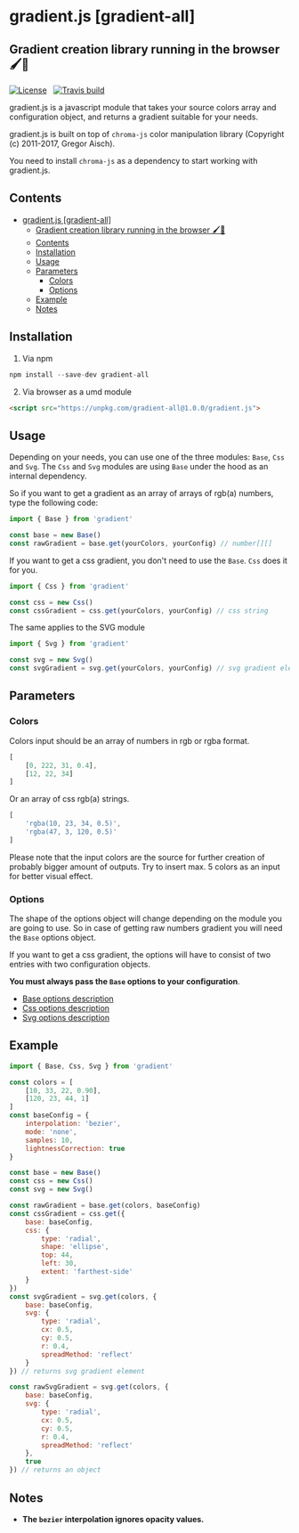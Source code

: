 # gradient.js [gradient-all]
## Gradient creation library running in the browser 🖌🌈

[![License](https://img.shields.io/npm/l/gradient-all.svg?style=flat)](https://github.com/afternoon2/gradient/blob/master/LICENSE)&nbsp;&nbsp;
[![Travis build](https://img.shields.io/travis/afternoon2/gradient.svg?style=flat)](https://travis-ci.org/afternoon2/gradient)

gradient.js is a javascript module that takes your source colors array and configuration object, and returns a gradient suitable for your needs.

gradient.js is built on top of `chroma-js` color manipulation library (Copyright (c) 2011-2017, Gregor Aisch).

You need to install `chroma-js` as a dependency to start working with gradient.js.

## Contents
- [gradient.js [gradient-all]](#gradientjs-gradient-all)
    - [Gradient creation library running in the browser 🖌🌈](#gradient-creation-library-running-in-the-browser-%F0%9F%96%8C%F0%9F%8C%88)
    - [Contents](#contents)
    - [Installation](#installation)
    - [Usage](#usage)
    - [Parameters](#parameters)
        - [Colors](#colors)
        - [Options](#options)
    - [Example](#example)
    - [Notes](#notes)

## Installation

1. Via npm
```javascript
npm install --save-dev gradient-all
```
2. Via browser as a umd module
```html
<script src="https://unpkg.com/gradient-all@1.0.0/gradient.js">
```

## Usage

Depending on your needs, you can use one of the three modules: `Base`, `Css` and `Svg`. The `Css` and `Svg` modules are using `Base` under the hood as an internal dependency.

So if you want to get a gradient as an array of arrays of rgb(a) numbers, type the following code:

```javascript
import { Base } from 'gradient'

const base = new Base()
const rawGradient = base.get(yourColors, yourConfig) // number[][]
```

If you want to get a css gradient, you don't need to use the `Base`. `Css` does it for you.

```javascript
import { Css } from 'gradient'

const css = new Css()
const cssGradient = css.get(yourColors, yourConfig) // css string
```

The same applies to the SVG module

```javascript
import { Svg } from 'gradient'

const svg = new Svg()
const svgGradient = svg.get(yourColors, yourConfig) // svg gradient element
```

## Parameters
### Colors
Colors input should be an array of numbers in rgb or rgba format.

```javascript
[
    [0, 222, 31, 0.4],
    [12, 22, 34]
]
```

Or an array of css rgb(a) strings.

```javascript
[
    'rgba(10, 23, 34, 0.5)',
    'rgba(47, 3, 120, 0.5)'
]
```

Please note that the input colors are the source for further creation of probably bigger amount of outputs. Try to insert max. 5 colors as an input for better visual effect.

### Options

The shape of the options object will change depending on the module you are going to use. So in case of getting raw numbers gradient you will need the `Base` options object. 

If you want to get a css gradient, the options will have to consist of two entries with two configuration objects. 

**You must always pass the `Base` options to your configuration**.

- [Base options description](https://github.com/afternoon2/gradient-base#options)
- [Css options description](https://github.com/afternoon2/gradient-css#options)
- [Svg options description](https://github.com/afternoon2/gradient-svg#options)

## Example
```javascript
import { Base, Css, Svg } from 'gradient'

const colors = [
    [10, 33, 22, 0.90],
    [120, 23, 44, 1]
]
const baseConfig = {
    interpolation: 'bezier',
    mode: 'none',
    samples: 10,
    lightnessCorrection: true
}

const base = new Base()
const css = new Css()
const svg = new Svg()

const rawGradient = base.get(colors, baseConfig)
const cssGradient = css.get({
    base: baseConfig,
    css: {
        type: 'radial',
        shape: 'ellipse',
        top: 44,
        left: 30,
        extent: 'farthest-side'
    }
})
const svgGradient = svg.get(colors, {
    base: baseConfig,
    svg: {
        type: 'radial',
        cx: 0.5,
        cy: 0.5,
        r: 0.4,
        spreadMethod: 'reflect'
    }
}) // returns svg gradient element

const rawSvgGradient = svg.get(colors, {
    base: baseConfig,
    svg: {
        type: 'radial',
        cx: 0.5,
        cy: 0.5,
        r: 0.4,
        spreadMethod: 'reflect'
    },
    true
}) // returns an object
```

## Notes

* **The `bezier` interpolation ignores opacity values.**
